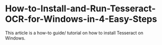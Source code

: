 # How-to-Install-and-Run-Tesseract-OCR-for-Windows-in-4-Easy-Steps
This article is a how-to guide/ tutorial on how to install Tesseract on Windows.
 

